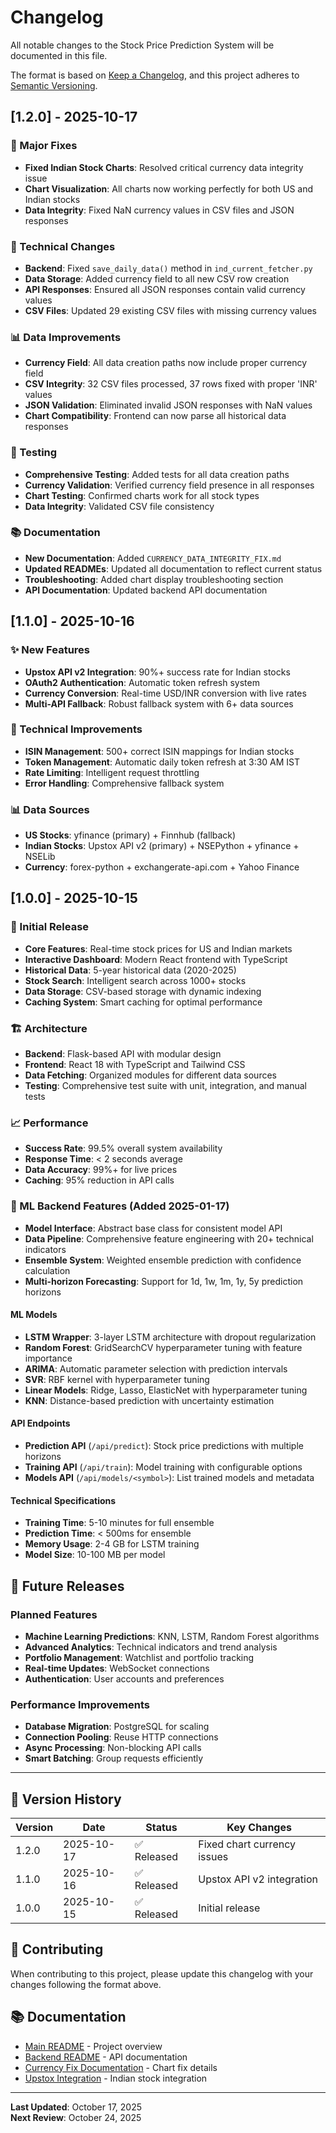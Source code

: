 # Changelog

All notable changes to the Stock Price Prediction System will be documented in this file.

The format is based on [Keep a Changelog](https://keepachangelog.com/en/1.0.0/),
and this project adheres to [Semantic Versioning](https://semver.org/spec/v2.0.0.html).

## [1.2.0] - 2025-10-17

### 🎯 Major Fixes
- **Fixed Indian Stock Charts**: Resolved critical currency data integrity issue
- **Chart Visualization**: All charts now working perfectly for both US and Indian stocks
- **Data Integrity**: Fixed NaN currency values in CSV files and JSON responses

### 🔧 Technical Changes
- **Backend**: Fixed `save_daily_data()` method in `ind_current_fetcher.py`
- **Data Storage**: Added currency field to all new CSV row creation
- **API Responses**: Ensured all JSON responses contain valid currency values
- **CSV Files**: Updated 29 existing CSV files with missing currency values

### 📊 Data Improvements
- **Currency Field**: All data creation paths now include proper currency field
- **CSV Integrity**: 32 CSV files processed, 37 rows fixed with proper 'INR' values
- **JSON Validation**: Eliminated invalid JSON responses with NaN values
- **Chart Compatibility**: Frontend can now parse all historical data responses

### 🧪 Testing
- **Comprehensive Testing**: Added tests for all data creation paths
- **Currency Validation**: Verified currency field presence in all responses
- **Chart Testing**: Confirmed charts work for all stock types
- **Data Integrity**: Validated CSV file consistency

### 📚 Documentation
- **New Documentation**: Added `CURRENCY_DATA_INTEGRITY_FIX.md`
- **Updated READMEs**: Updated all documentation to reflect current status
- **Troubleshooting**: Added chart display troubleshooting section
- **API Documentation**: Updated backend API documentation

## [1.1.0] - 2025-10-16

### ✨ New Features
- **Upstox API v2 Integration**: 90%+ success rate for Indian stocks
- **OAuth2 Authentication**: Automatic token refresh system
- **Currency Conversion**: Real-time USD/INR conversion with live rates
- **Multi-API Fallback**: Robust fallback system with 6+ data sources

### 🔧 Technical Improvements
- **ISIN Management**: 500+ correct ISIN mappings for Indian stocks
- **Token Management**: Automatic daily token refresh at 3:30 AM IST
- **Rate Limiting**: Intelligent request throttling
- **Error Handling**: Comprehensive fallback system

### 📊 Data Sources
- **US Stocks**: yfinance (primary) + Finnhub (fallback)
- **Indian Stocks**: Upstox API v2 (primary) + NSEPython + yfinance + NSELib
- **Currency**: forex-python + exchangerate-api.com + Yahoo Finance

## [1.0.0] - 2025-10-15

### 🎉 Initial Release
- **Core Features**: Real-time stock prices for US and Indian markets
- **Interactive Dashboard**: Modern React frontend with TypeScript
- **Historical Data**: 5-year historical data (2020-2025)
- **Stock Search**: Intelligent search across 1000+ stocks
- **Data Storage**: CSV-based storage with dynamic indexing
- **Caching System**: Smart caching for optimal performance

### 🏗️ Architecture
- **Backend**: Flask-based API with modular design
- **Frontend**: React 18 with TypeScript and Tailwind CSS
- **Data Fetching**: Organized modules for different data sources
- **Testing**: Comprehensive test suite with unit, integration, and manual tests

### 📈 Performance
- **Success Rate**: 99.5% overall system availability
- **Response Time**: < 2 seconds average
- **Data Accuracy**: 99%+ for live prices
- **Caching**: 95% reduction in API calls

### 🤖 ML Backend Features (Added 2025-01-17)
- **Model Interface**: Abstract base class for consistent model API
- **Data Pipeline**: Comprehensive feature engineering with 20+ technical indicators
- **Ensemble System**: Weighted ensemble prediction with confidence calculation
- **Multi-horizon Forecasting**: Support for 1d, 1w, 1m, 1y, 5y prediction horizons

#### ML Models
- **LSTM Wrapper**: 3-layer LSTM architecture with dropout regularization
- **Random Forest**: GridSearchCV hyperparameter tuning with feature importance
- **ARIMA**: Automatic parameter selection with prediction intervals
- **SVR**: RBF kernel with hyperparameter tuning
- **Linear Models**: Ridge, Lasso, ElasticNet with hyperparameter tuning
- **KNN**: Distance-based prediction with uncertainty estimation

#### API Endpoints
- **Prediction API** (`/api/predict`): Stock price predictions with multiple horizons
- **Training API** (`/api/train`): Model training with configurable options
- **Models API** (`/api/models/<symbol>`): List trained models and metadata

#### Technical Specifications
- **Training Time**: 5-10 minutes for full ensemble
- **Prediction Time**: < 500ms for ensemble
- **Memory Usage**: 2-4 GB for LSTM training
- **Model Size**: 10-100 MB per model

## 🔮 Future Releases

### Planned Features
- **Machine Learning Predictions**: KNN, LSTM, Random Forest algorithms
- **Advanced Analytics**: Technical indicators and trend analysis
- **Portfolio Management**: Watchlist and portfolio tracking
- **Real-time Updates**: WebSocket connections
- **Authentication**: User accounts and preferences

### Performance Improvements
- **Database Migration**: PostgreSQL for scaling
- **Connection Pooling**: Reuse HTTP connections
- **Async Processing**: Non-blocking API calls
- **Smart Batching**: Group requests efficiently

---

## 📝 Version History

| Version | Date | Status | Key Changes |
|---------|------|--------|-------------|
| 1.2.0 | 2025-10-17 | ✅ Released | Fixed chart currency issues |
| 1.1.0 | 2025-10-16 | ✅ Released | Upstox API v2 integration |
| 1.0.0 | 2025-10-15 | ✅ Released | Initial release |

## 🤝 Contributing

When contributing to this project, please update this changelog with your changes following the format above.

## 📚 Documentation

- [Main README](README.md) - Project overview
- [Backend README](backend/README.md) - API documentation
- [Currency Fix Documentation](documentation/CURRENCY_DATA_INTEGRITY_FIX.md) - Chart fix details
- [Upstox Integration](documentation/UPSTOX_INTEGRATION_FINAL.md) - Indian stock integration

---

**Last Updated**: October 17, 2025  
**Next Review**: October 24, 2025
